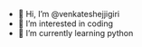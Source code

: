 - 👋 Hi, I’m @venkateshejjigiri
- 👀 I’m interested in coding
- 🌱 I’m currently learning python


<!---
venkateshejjigiri/venkateshejjigiri is a ✨ special ✨ repository because its `README.md` (this file) appears on your GitHub profile.
You can click the Preview link to take a look at your changes.
--->
